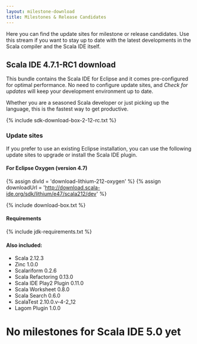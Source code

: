 ```yaml
---
layout: milestone-download
title: Milestones & Release Candidates
---
```


Here you can find the update sites for milestone or release candidates. Use this stream if you want to stay
up to date with the latest developments in the Scala compiler and the Scala IDE itself.

## Scala IDE 4.7.1-RC1 download

This bundle contains the Scala IDE for Eclipse and it comes pre-configured
for optimal performance. No need to configure update sites, and *Check for updates* will keep your
development environment up to date.

Whether you are a seasoned Scala developer or just picking up the language, this is the fastest way to get productive.

{% include sdk-download-box-2-12-rc.txt %}

### Update sites

If you prefer to use an existing Eclipse installation, you can use the following update sites to upgrade or install the Scala IDE plugin.

#### For Eclipse Oxygen (version 4.7)

{% assign divId = 'download-lithium-212-oxygen' %}
{% assign downloadUrl = 'http://download.scala-ide.org/sdk/lithium/e47/scala212/dev' %}

{% include download-box.txt %}

#### Requirements
{% include jdk-requirements.txt %}

#### Also included:

* Scala 2.12.3
* Zinc 1.0.0
* Scalariform 0.2.6
* Scala Refactoring 0.13.0
* Scala IDE Play2 Plugin 0.11.0
* Scala Worksheet 0.8.0
* Scala Search 0.6.0
* ScalaTest 2.10.0.v-4-2_12
* Lagom Plugin 1.0.0

# No milestones for Scala IDE 5.0 yet
